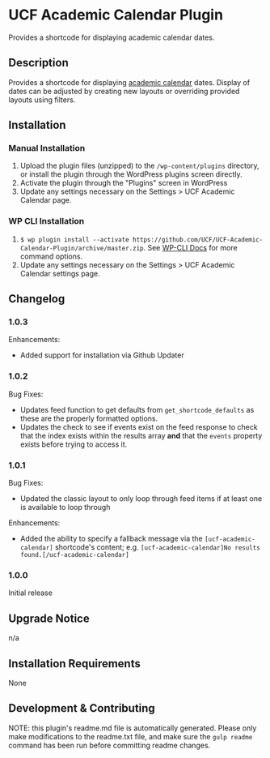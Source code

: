 # UCF Academic Calendar Plugin #

Provides a shortcode for displaying academic calendar dates.


## Description ##

Provides a shortcode for displaying [academic calendar](http://calendar.ucf.edu/) dates. Display of dates can be adjusted by creating new layouts or overriding provided layouts using filters.


## Installation ##

### Manual Installation ###
1. Upload the plugin files (unzipped) to the `/wp-content/plugins` directory, or install the plugin through the WordPress plugins screen directly.
2. Activate the plugin through the "Plugins" screen in WordPress
3. Update any settings necessary on the Settings > UCF Academic Calendar page.

### WP CLI Installation ###
1. `$ wp plugin install --activate https://github.com/UCF/UCF-Academic-Calendar-Plugin/archive/master.zip`.  See [WP-CLI Docs](http://wp-cli.org/commands/plugin/install/) for more command options.
2. Update any settings necessary on the Settings > UCF Academic Calendar settings page.


## Changelog ##

### 1.0.3 ###
Enhancements:
* Added support for installation via Github Updater

### 1.0.2 ###
Bug Fixes:
* Updates feed function to get defaults from `get_shortcode_defaults` as these are the properly formatted options.
* Updates the check to see if events exist on the feed response to check that the index exists within the results array **and** that the `events` property exists before trying to access it.

### 1.0.1 ###
Bug Fixes:
* Updated the classic layout to only loop through feed items if at least one is available to loop through

Enhancements:
* Added the ability to specify a fallback message via the `[ucf-academic-calendar]` shortcode's content; e.g. `[ucf-academic-calendar]No results found.[/ucf-academic-calendar]`

### 1.0.0 ###
Initial release


## Upgrade Notice ##

n/a


## Installation Requirements ##

None


## Development & Contributing ##

NOTE: this plugin's readme.md file is automatically generated.  Please only make modifications to the readme.txt file, and make sure the `gulp readme` command has been run before committing readme changes.
